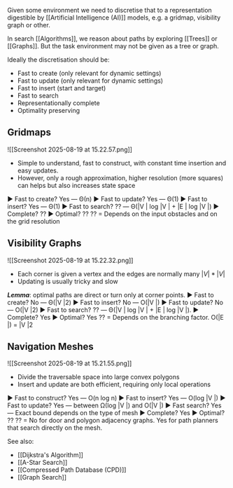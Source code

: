 Given some environment we need to discretise that to a representation digestible by [[Artificial Intelligence (AI)]] models, e.g. a gridmap, visibility graph or other.

In search [[Algorithms]], we reason about paths by exploring [[Trees]] or [[Graphs]]. But the task environment may not be given as a tree or graph.

Ideally the discretisation should be:
- Fast to create (only relevant for dynamic settings)
- Fast to update (only relevant for dynamic settings)
- Fast to insert (start and target)
- Fast to search
- Representationally complete
- Optimality preserving

## Gridmaps

![[Screenshot 2025-08-19 at 15.22.57.png]]

- Simple to understand, fast to construct, with constant time insertion and easy updates.
- However, only a rough approximation, higher resolution (more squares) can helps but also increases state space

▶ Fast to create? Yes — Θ(n)
▶ Fast to update? Yes — Θ(1)
▶ Fast to insert? Yes — Θ(1)
▶ Fast to search? ?? — Θ(|V | log |V | + |E | log |V |)
▶ Complete? ??
▶ Optimal? ??
?? = Depends on the input obstacles and on the grid resolution

## Visibility Graphs

![[Screenshot 2025-08-19 at 15.22.32.png]]

- Each corner is given a vertex and the edges are normally many $|V| * |V|$ 
- Updating is usually tricky and slow

***Lemma***: optimal paths are direct or turn only at corner points.
▶ Fast to create? No — Θ(|V |2)
▶ Fast to insert? No — O(|V |)
▶ Fast to update? No — O(|V |2)
▶ Fast to search? ?? — Θ(|V | log |V | + |E | log |V |).
▶ Complete? Yes
▶ Optimal? Yes
?? = Depends on the branching factor. O(|E |) = |V |2

## Navigation Meshes

![[Screenshot 2025-08-19 at 15.21.55.png]]

- Divide the traversable space into large convex polygons
- Insert and update are both efficient, requiring only local operations

▶ Fast to construct? Yes — O(n log n)
▶ Fast to insert? Yes — O(log |V |)
▶ Fast to update? Yes — between Ω(log |V |) and O(|V |)
▶ Fast search? Yes — Exact bound depends on the type of mesh
▶ Complete? Yes
▶ Optimal? ??
?? = No for door and polygon adjacency graphs.
Yes for path planners that search directly on the mesh.


See also:
- [[Dijkstra's Algorithm]]
- [[A-Star Search]]
- [[Compressed Path Database (CPD)]]
- [[Graph Search]]